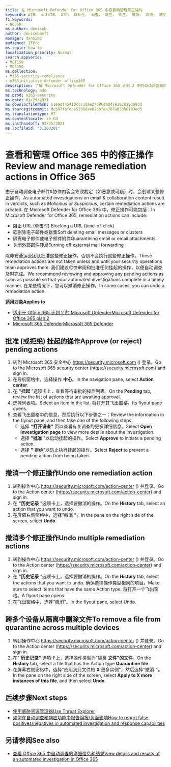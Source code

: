 ```yaml
---
title: 在 Microsoft Defender for Office 365 中查看和管理修正操作
keywords: AIR， autoIR， ATP， 自动化， 调查， 响应， 修正， 威胁， 高级， 威胁， 保护
f1.keywords:
- NOCSH
ms.author: deniseb
author: denisebmsft
manager: dansimp
audience: ITPro
ms.topic: how-to
localization_priority: Normal
search.appverid:
- MET150
- MOE150
ms.collection:
- M365-security-compliance
- m365initiative-defender-office365
description: 了解 Microsoft Defender for Office 365 计划 2 中的自动调查和响应功能中的修正操作。
ms.technology: mdo
ms.prod: m365-security
ms.date: 01/29/2021
ms.openlocfilehash: 61e9df45419cc73dae27b86dad47e1938183593d
ms.sourcegitcommit: dcb97fbfdae52960ae62b6faa707a05358193ed5
ms.translationtype: MT
ms.contentlocale: zh-CN
ms.lasthandoff: 03/25/2021
ms.locfileid: "51203201"
---
```

# <a name="review-and-manage-remediation-actions-in-office-365"></a><span data-ttu-id="3881b-104">查看和管理 Office 365 中的修正操作</span><span class="sxs-lookup"><span data-stu-id="3881b-104">Review and manage remediation actions in Office 365</span></span>

<span data-ttu-id="3881b-105">由于自动调查电子邮件&协作内容会导致裁定（如恶意或可疑）时，会创建某些修正操作。</span><span class="sxs-lookup"><span data-stu-id="3881b-105">As automated investigations on email & collaboration content result in verdicts, such as *Malicious* or *Suspicious*, certain remediation actions are created.</span></span> <span data-ttu-id="3881b-106">在 Microsoft Defender for Office 365 中，修正操作可能包括：</span><span class="sxs-lookup"><span data-stu-id="3881b-106">In Microsoft Defender for Office 365, remediation actions can include:</span></span>
- <span data-ttu-id="3881b-107">阻止 URL (单击时) </span><span class="sxs-lookup"><span data-stu-id="3881b-107">Blocking a URL (time-of-click)</span></span>
- <span data-ttu-id="3881b-108">软删除电子邮件或群集</span><span class="sxs-lookup"><span data-stu-id="3881b-108">Soft deleting email messages or clusters</span></span>
- <span data-ttu-id="3881b-109">隔离电子邮件或电子邮件附件</span><span class="sxs-lookup"><span data-stu-id="3881b-109">Quarantining email or email attachments</span></span>
- <span data-ttu-id="3881b-110">关闭外部邮件转发</span><span class="sxs-lookup"><span data-stu-id="3881b-110">Turning off external mail forwarding</span></span>

<span data-ttu-id="3881b-111">除非安全运营团队批准这些修正操作，否则不会执行这些修正操作。</span><span class="sxs-lookup"><span data-stu-id="3881b-111">These remediation actions are not taken unless and until your security operations team approves them.</span></span> <span data-ttu-id="3881b-112">我们建议尽快审阅和批准任何挂起的操作，以便自动调查及时完成。</span><span class="sxs-lookup"><span data-stu-id="3881b-112">We recommend reviewing and approving any pending actions as soon as possible so that your automated investigations complete in a timely manner.</span></span> <span data-ttu-id="3881b-113">在某些情况下，您可以撤消修正操作。</span><span class="sxs-lookup"><span data-stu-id="3881b-113">In some cases, you can undo a remediation action.</span></span>

<span data-ttu-id="3881b-114">**适用对象**</span><span class="sxs-lookup"><span data-stu-id="3881b-114">**Applies to**</span></span>
- [<span data-ttu-id="3881b-115">适用于 Office 365 计划 2 的 Microsoft Defender</span><span class="sxs-lookup"><span data-stu-id="3881b-115">Microsoft Defender for Office 365 plan 2</span></span>](defender-for-office-365.md)
- [<span data-ttu-id="3881b-116">Microsoft 365 Defender</span><span class="sxs-lookup"><span data-stu-id="3881b-116">Microsoft 365 Defender</span></span>](../defender/microsoft-365-defender.md)

## <a name="approve-or-reject-pending-actions"></a><span data-ttu-id="3881b-117">批准 (或拒绝) 挂起的操作</span><span class="sxs-lookup"><span data-stu-id="3881b-117">Approve (or reject) pending actions</span></span>

1. <span data-ttu-id="3881b-118">转到 Microsoft 365 安全中心 <https://security.microsoft.com> () 登录。</span><span class="sxs-lookup"><span data-stu-id="3881b-118">Go to the Microsoft 365 security center (<https://security.microsoft.com>) and sign in.</span></span>
2. <span data-ttu-id="3881b-119">在导航窗格中，选择操作 **中心**。</span><span class="sxs-lookup"><span data-stu-id="3881b-119">In the navigation pane, select **Action center**.</span></span>
3. <span data-ttu-id="3881b-120">在 **"挂起** "选项卡上，查看等待审批的操作列表。</span><span class="sxs-lookup"><span data-stu-id="3881b-120">On the **Pending** tab, review the list of actions that are awaiting approval.</span></span>
4. <span data-ttu-id="3881b-121">选择列表项。</span><span class="sxs-lookup"><span data-stu-id="3881b-121">Select an item in the list.</span></span> <span data-ttu-id="3881b-122">将打开其飞出窗格。</span><span class="sxs-lookup"><span data-stu-id="3881b-122">Its flyout pane opens.</span></span> 
5. <span data-ttu-id="3881b-123">查看飞出窗格中的信息，然后执行以下步骤之一：</span><span class="sxs-lookup"><span data-stu-id="3881b-123">Review the information in the flyout pane, and then take one of the following steps:</span></span>
   - <span data-ttu-id="3881b-124">选择 **"打开调查"** 页以查看有关调查的更多详细信息。</span><span class="sxs-lookup"><span data-stu-id="3881b-124">Select **Open investigation page** to view more details about the investigation.</span></span>
   - <span data-ttu-id="3881b-125">选择 **"批准** "以启动挂起的操作。</span><span class="sxs-lookup"><span data-stu-id="3881b-125">Select **Approve** to initiate a pending action.</span></span>
   - <span data-ttu-id="3881b-126">选择 **"** 拒绝"以防止执行挂起的操作。</span><span class="sxs-lookup"><span data-stu-id="3881b-126">Select **Reject** to prevent a pending action from being taken.</span></span>

## <a name="undo-one-remediation-action"></a><span data-ttu-id="3881b-127">撤消一个修正操作</span><span class="sxs-lookup"><span data-stu-id="3881b-127">Undo one remediation action</span></span>

1. <span data-ttu-id="3881b-128">转到操作中心 <https://security.microsoft.com/action-center> () 并登录。</span><span class="sxs-lookup"><span data-stu-id="3881b-128">Go to the Action center (<https://security.microsoft.com/action-center>) and sign in.</span></span>
2. <span data-ttu-id="3881b-129">在 **"历史记录** "选项卡上，选择要撤消的操作。</span><span class="sxs-lookup"><span data-stu-id="3881b-129">On the **History** tab, select an action that you want to undo.</span></span>
3. <span data-ttu-id="3881b-130">在屏幕右侧窗格中，选择"撤消 **"。**</span><span class="sxs-lookup"><span data-stu-id="3881b-130">In the pane on the right side of the screen, select **Undo**.</span></span>

## <a name="undo-multiple-remediation-actions"></a><span data-ttu-id="3881b-131">撤消多个修正操作</span><span class="sxs-lookup"><span data-stu-id="3881b-131">Undo multiple remediation actions</span></span>

1. <span data-ttu-id="3881b-132">转到操作中心 <https://security.microsoft.com/action-center> () 并登录。</span><span class="sxs-lookup"><span data-stu-id="3881b-132">Go to the Action center (<https://security.microsoft.com/action-center>) and sign in.</span></span>
2. <span data-ttu-id="3881b-133">在 **"历史记录** "选项卡上，选择要撤消的操作。</span><span class="sxs-lookup"><span data-stu-id="3881b-133">On the **History** tab, select the actions that you want to undo.</span></span> <span data-ttu-id="3881b-134">确保选择操作类型相同的项目。</span><span class="sxs-lookup"><span data-stu-id="3881b-134">Make sure to select items that have the same Action type.</span></span> <span data-ttu-id="3881b-135">将打开一个飞出窗格。</span><span class="sxs-lookup"><span data-stu-id="3881b-135">A flyout pane opens.</span></span>
3. <span data-ttu-id="3881b-136">在飞出窗格中，选择"撤消"。</span><span class="sxs-lookup"><span data-stu-id="3881b-136">In the flyout pane, select Undo.</span></span>

## <a name="to-remove-a-file-from-quarantine-across-multiple-devices"></a><span data-ttu-id="3881b-137">跨多个设备从隔离中删除文件</span><span class="sxs-lookup"><span data-stu-id="3881b-137">To remove a file from quarantine across multiple devices</span></span>

1. <span data-ttu-id="3881b-138">转到操作中心 <https://security.microsoft.com/action-center> () 并登录。</span><span class="sxs-lookup"><span data-stu-id="3881b-138">Go to the Action center (<https://security.microsoft.com/action-center>) and sign in.</span></span>
2. <span data-ttu-id="3881b-139">在" **历史记录"** 选项卡上，选择操作类型为"隔离 **文件"的文件**。</span><span class="sxs-lookup"><span data-stu-id="3881b-139">On the **History** tab, select a file that has the Action type **Quarantine file**.</span></span>
3. <span data-ttu-id="3881b-140">在屏幕右侧窗格中，选择"应用到此文件的 **X** 更多实例"，然后选择"撤消 **"。**</span><span class="sxs-lookup"><span data-stu-id="3881b-140">In the pane on the right side of the screen, select **Apply to X more instances of this file**, and then select **Undo**.</span></span>

## <a name="next-steps"></a><span data-ttu-id="3881b-141">后续步骤</span><span class="sxs-lookup"><span data-stu-id="3881b-141">Next steps</span></span>

- [<span data-ttu-id="3881b-142">使用威胁资源管理器</span><span class="sxs-lookup"><span data-stu-id="3881b-142">Use Threat Explorer</span></span>](threat-explorer.md)
- [<span data-ttu-id="3881b-143">如何在自动调查和响应功能中报告误报/负面影响</span><span class="sxs-lookup"><span data-stu-id="3881b-143">How to report false positives/negatives in automated investigation and response capabilities</span></span>](air-report-false-positives-negatives.md)

## <a name="see-also"></a><span data-ttu-id="3881b-144">另请参阅</span><span class="sxs-lookup"><span data-stu-id="3881b-144">See also</span></span>

- [<span data-ttu-id="3881b-145">查看 Office 365 中自动调查的详细信息和结果</span><span class="sxs-lookup"><span data-stu-id="3881b-145">View details and results of an automated investigation in Office 365</span></span>](air-view-investigation-results.md)
